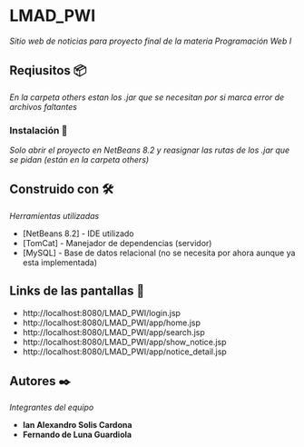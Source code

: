 # LMAD_PWI
_Sitio web de noticias para proyecto final de la materia Programación Web I_

## Reqiusitos 📦

_En la carpeta others estan los .jar que se necesitan por si marca error de archivos faltantes_

### Instalación 🔧

_Solo abrir el proyecto en NetBeans 8.2 y reasignar las rutas de los .jar que se pidan (están en la carpeta others)_

## Construido con 🛠️

_Herramientas utilizadas_

* [NetBeans 8.2] - IDE utilizado
* [TomCat] - Manejador de dependencias (servidor)
* [MySQL] - Base de datos relacional (no se necesita por ahora aunque ya esta implementada)

## Links de las pantallas 📌

* http://localhost:8080/LMAD_PWI/login.jsp
* http://localhost:8080/LMAD_PWI/app/home.jsp
* http://localhost:8080/LMAD_PWI/app/search.jsp
* http://localhost:8080/LMAD_PWI/app/show_notice.jsp
* http://localhost:8080/LMAD_PWI/app/notice_detail.jsp

## Autores ✒️

_Integrantes del equipo_

* **Ian Alexandro Solis Cardona**
* **Fernando de Luna Guardiola**